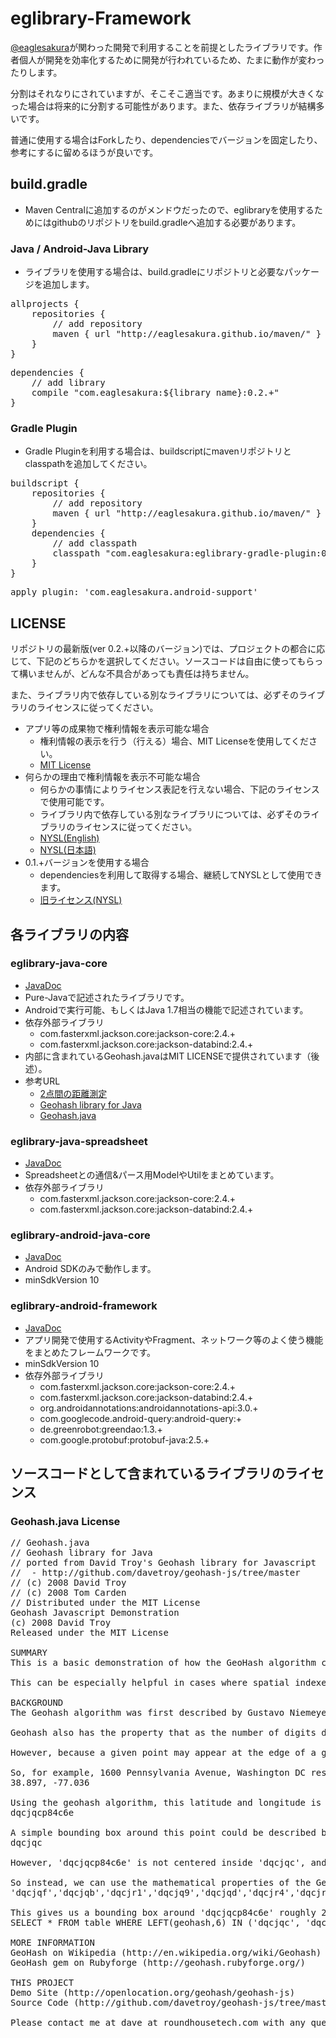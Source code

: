 # eglibrary-Framework

[@eaglesakura](https://twitter.com/eaglesakura)が関わった開発で利用することを前提としたライブラリです。作者個人が開発を効率化するために開発が行われているため、たまに動作が変わったりします。

分割はそれなりにされていますが、そこそこ適当です。あまりに規模が大きくなった場合は将来的に分割する可能性があります。また、依存ライブラリが結構多いです。

普通に使用する場合はForkしたり、dependenciesでバージョンを固定したり、参考にするに留めるほうが良いです。

## build.gradle

* Maven Centralに追加するのがメンドウだったので、eglibraryを使用するためにはgithubのリポジトリをbuild.gradleへ追加する必要があります。

### Java / Android-Java Library
* ライブラリを使用する場合は、build.gradleにリポジトリと必要なパッケージを追加します。
<pre>
allprojects {
    repositories {
        // add repository
        maven { url "http://eaglesakura.github.io/maven/" }
    }
}
</pre>
<pre>
dependencies {
    // add library
    compile "com.eaglesakura:${library name}:0.2.+"
}
</pre>

### Gradle Plugin
* Gradle Pluginを利用する場合は、buildscriptにmavenリポジトリとclasspathを追加してください。
<pre>
buildscript {
    repositories {
        // add repository
        maven { url "http://eaglesakura.github.io/maven/" }
    }
    dependencies {
        // add classpath
        classpath "com.eaglesakura:eglibrary-gradle-plugin:0.2.+"
    }
}
</pre>
<pre>
apply plugin: 'com.eaglesakura.android-support'
</pre>

## LICENSE

リポジトリの最新版(ver 0.2.+以降のバージョン)では、プロジェクトの都合に応じて、下記のどちらかを選択してください。ソースコードは自由に使ってもらって構いませんが、どんな不具合があっても責任は持ちません。

また、ライブラリ内で依存している別なライブラリについては、必ずそのライブラリのライセンスに従ってください。

* アプリ等の成果物で権利情報を表示可能な場合
	* 権利情報の表示を行う（行える）場合、MIT Licenseを使用してください。
	* [MIT License](LICENSE-MIT.txt)	
* 何らかの理由で権利情報を表示不可能な場合
	* 何らかの事情によりライセンス表記を行えない場合、下記のライセンスで使用可能です。
	* ライブラリ内で依存している別なライブラリについては、必ずそのライブラリのライセンスに従ってください。
	* [NYSL(English)](LICENSE-NYSL-eng.txt)
	* [NYSL(日本語)](LICENSE-NYSL-jpn.txt)
* 0.1.+バージョンを使用する場合
	* dependenciesを利用して取得する場合、継続してNYSLとして使用できます。
	* [旧ライセンス(NYSL)](LICENSE-NYSL-eng.txt)

## 各ライブラリの内容

### eglibrary-java-core

* [JavaDoc](http://eaglesakura.github.io/maven/doc/eglibrary-java-core/javadoc/)
* Pure-Javaで記述されたライブラリです。
* Androidで実行可能、もしくはJava 1.7相当の機能で記述されています。
* 依存外部ライブラリ
	* com.fasterxml.jackson.core:jackson-core:2.4.+
	* com.fasterxml.jackson.core:jackson-databind:2.4.+
* 内部に含まれているGeohash.javaはMIT LICENSEで提供されています（後述）。
* 参考URL
	* [2点間の距離測定](http://perota.sakura.ne.jp/blog/android%E3%81%A7%E3%82%82%E7%B7%AF%E5%BA%A6%E7%B5%8C%E5%BA%A6%E3%81%A72%E7%82%B9%E9%96%93%E3%81%AE%E8%B7%9D%E9%9B%A2%E3%82%92%E5%8F%96%E5%BE%97/)
	* [Geohash library for Java](http://github.com/davetroy/geohash-js/tree/master)
	* [Geohash.java](https://github.com/hakobe/Gotouchi/blob/master/src/jp/hakobe/android/util/Geohash.java)

### eglibrary-java-spreadsheet

* [JavaDoc](http://eaglesakura.github.io/maven/doc/eglibrary-java-spreadsheet/javadoc/)
* Spreadsheetとの通信&パース用ModelやUtilをまとめています。
* 依存外部ライブラリ
	* com.fasterxml.jackson.core:jackson-core:2.4.+
	* com.fasterxml.jackson.core:jackson-databind:2.4.+

### eglibrary-android-java-core


* [JavaDoc](http://eaglesakura.github.io/maven/doc/eglibrary-android-java-core/javadoc/)
* Android SDKのみで動作します。
* minSdkVersion 10

### eglibrary-android-framework

* [JavaDoc](http://eaglesakura.github.io/maven/doc/eglibrary-android-framework/javadoc/)
* アプリ開発で使用するActivityやFragment、ネットワーク等のよく使う機能をまとめたフレームワークです。
* minSdkVersion 10
* 依存外部ライブラリ
	* com.fasterxml.jackson.core:jackson-core:2.4.+
	* com.fasterxml.jackson.core:jackson-databind:2.4.+
	* org.androidannotations:androidannotations-api:3.0.+
	* com.googlecode.android-query:android-query:+
	* de.greenrobot:greendao:1.3.+
	* com.google.protobuf:protobuf-java:2.5.+

## ソースコードとして含まれているライブラリのライセンス

### Geohash.java License
<pre>
// Geohash.java
// Geohash library for Java
// ported from David Troy's Geohash library for Javascript
//  - http://github.com/davetroy/geohash-js/tree/master
// (c) 2008 David Troy
// (c) 2008 Tom Carden
// Distributed under the MIT License
Geohash Javascript Demonstration
(c) 2008 David Troy
Released under the MIT License

SUMMARY
This is a basic demonstration of how the GeoHash algorithm can be used to generate bounding box searches without the use of specialized spatial indexing approaches.

This can be especially helpful in cases where spatial indexes are either not supported or do not scale to high volumes.  Environments such as Google App Engine, EC2, and SQLite provide reasonable string indexing services but do not support spatial indexing.  This algorithm could be used to provide proximity searching in these environments.

BACKGROUND
The Geohash algorithm was first described by Gustavo Niemeyer in February 2008.  By interleaving latitude and longitude information in a bitwise fashion, a composite value is generated that provides a high resolution geographic point, and is well suited for storage or transmission as a character string.

Geohash also has the property that as the number of digits decreases (from the right), accuracy degrades.  This property can be used to do bounding box searches, as points near to one another will share similar Geohash prefixes.

However, because a given point may appear at the edge of a given Geohash bounding box, it is necessary to generate a list of Geohash values in order to perform a true proximity search around a point.  Because the Geohash algorithm uses a base-32 numbering system, it is possible to derive the Geohash values surrounding any other given Geohash value using a simple lookup table.

So, for example, 1600 Pennsylvania Avenue, Washington DC resolves to:
38.897, -77.036

Using the geohash algorithm, this latitude and longitude is converted to:
dqcjqcp84c6e

A simple bounding box around this point could be described by truncating this geohash to:
dqcjqc

However, 'dqcjqcp84c6e' is not centered inside 'dqcjqc', and searching within 'dqcjqc' may miss some desired targets.

So instead, we can use the mathematical properties of the Geohash to quickly calculate the neighbors of 'dqcjqc';  we find that they are:
'dqcjqf','dqcjqb','dqcjr1','dqcjq9','dqcjqd','dqcjr4','dqcjr0','dqcjq8'

This gives us a bounding box around 'dqcjqcp84c6e' roughly 2km x 1.5km and allows for a database search on just 9 keys:
SELECT * FROM table WHERE LEFT(geohash,6) IN ('dqcjqc', 'dqcjqf','dqcjqb','dqcjr1','dqcjq9','dqcjqd','dqcjr4','dqcjr0','dqcjq8');

MORE INFORMATION
GeoHash on Wikipedia (http://en.wikipedia.org/wiki/Geohash)
GeoHash gem on Rubyforge (http://geohash.rubyforge.org/)

THIS PROJECT
Demo Site (http://openlocation.org/geohash/geohash-js)
Source Code (http://github.com/davetroy/geohash-js/tree/master)

Please contact me at dave at roundhousetech.com with any questions you may have about this code;  right now this is experimental.  The bounding box code found here will be added to the Ruby gem soon.
</pre>